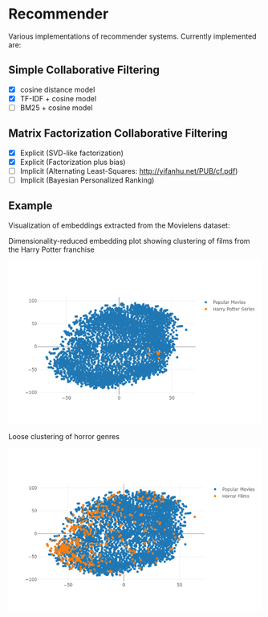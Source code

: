 # Recommender
Various implementations of recommender systems. Currently implemented are:

## Simple Collaborative Filtering
- [x] cosine distance model
- [x] TF-IDF + cosine model
- [ ] BM25 + cosine model

## Matrix Factorization Collaborative Filtering
- [x] Explicit (SVD-like factorization)
- [x] Explicit (Factorization plus bias)
- [ ] Implicit (Alternating Least-Squares: http://yifanhu.net/PUB/cf.pdf)
- [ ] Implicit (Bayesian Personalized Ranking)

## Example

Visualization of embeddings extracted from the Movielens dataset:

Dimensionality-reduced embedding plot showing clustering of films from the Harry Potter franchise

![alt text](https://github.com/whong92/recommender/blob/master/notebooks/images/HarryPotter.png "Harry Potter Clustering")

Loose clustering of horror genres

![alt text](https://github.com/whong92/recommender/blob/master/notebooks/images/Horror.png "Harry Potter Clustering")
